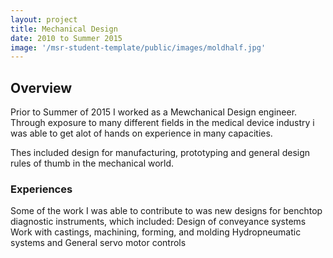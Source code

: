 ```yaml
---
layout: project
title: Mechanical Design
date: 2010 to Summer 2015
image: '/msr-student-template/public/images/moldhalf.jpg'
---
```


## Overview
Prior to Summer of 2015 I worked as a Mewchanical Design engineer.
Through exposure to many different fields in the medical device industry i was able to get alot of hands on experience in many capacities.

Thes included design for manufacturing, prototyping and general design rules of thumb in the mechanical world.

### Experiences
Some of the work I was able to contribute to was new designs for benchtop diagnostic instruments, which included:
    Design of conveyance systems
    Work with castings, machining, forming, and molding
    Hydropneumatic systems and
    General servo motor controls


